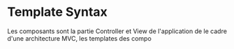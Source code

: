 # Template Syntax
Les composants sont la partie Controller et View de l'application de le cadre d'une architecture MVC, les templates des compo
<!--stackedit_data:
eyJoaXN0b3J5IjpbMTkyNTg3ODY3M119
-->